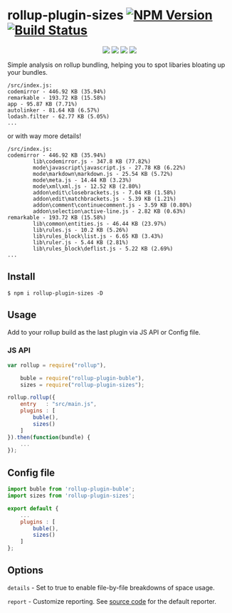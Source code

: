 rollup-plugin-sizes [![NPM Version](https://img.shields.io/npm/v/rollup-plugin-sizes.svg)](https://www.npmjs.com/package/rollup-plugin-sizes) [![Build Status](https://img.shields.io/endpoint.svg?url=https%3A%2F%2Factions-badge.atrox.dev%2Ftivac%2Frollup-plugin-sizes%2Fbadge%3Fref%3Dmaster&style=flat)](https://actions-badge.atrox.dev/tivac/rollup-plugin-sizes/goto?ref=master)
===========
<p align="center">
    <a href="https://www.npmjs.com/package/rollup-plugin-sizes" alt="NPM License"><img src="https://img.shields.io/npm/l/rollup-plugin-sizes.svg" /></a>
    <a href="https://www.npmjs.com/package/rollup-plugin-sizes" alt="NPM Downloads"><img src="https://img.shields.io/npm/dm/rollup-plugin-sizes.svg" /></a>
    <a href="https://david-dm.org/tivac/rollup-plugin-sizes" alt="Dependency Status"><img src="https://img.shields.io/david/tivac/rollup-plugin-sizes.svg" /></a>
    <a href="https://david-dm.org/tivac/rollup-plugin-sizes#info=devDependencies" alt="devDependency Status"><img src="https://img.shields.io/david/dev/tivac/rollup-plugin-sizes.svg" /></a>
</p>

Simple analysis on rollup bundling, helping you to spot libaries bloating up your bundles.

```
/src/index.js:
codemirror - 446.92 KB (35.94%)
remarkable - 193.72 KB (15.58%)
app - 95.87 KB (7.71%)
autolinker - 81.64 KB (6.57%)
lodash.filter - 62.77 KB (5.05%)
...
```

or with way more details!

```
/src/index.js:
codemirror - 446.92 KB (35.94%)
        lib\codemirror.js - 347.8 KB (77.82%)
        mode\javascript\javascript.js - 27.78 KB (6.22%)
        mode\markdown\markdown.js - 25.54 KB (5.72%)
        mode\meta.js - 14.44 KB (3.23%)
        mode\xml\xml.js - 12.52 KB (2.80%)
        addon\edit\closebrackets.js - 7.04 KB (1.58%)
        addon\edit\matchbrackets.js - 5.39 KB (1.21%)
        addon\comment\continuecomment.js - 3.59 KB (0.80%)
        addon\selection\active-line.js - 2.82 KB (0.63%)
remarkable - 193.72 KB (15.58%)
        lib\common\entities.js - 46.44 KB (23.97%)
        lib\rules.js - 10.2 KB (5.26%)
        lib\rules_block\list.js - 6.65 KB (3.43%)
        lib\ruler.js - 5.44 KB (2.81%)
        lib\rules_block\deflist.js - 5.22 KB (2.69%)
...
```

## Install

`$ npm i rollup-plugin-sizes -D`

## Usage

Add to your rollup build as the last plugin via JS API or Config file.

### JS API

```js
var rollup = require("rollup"),

    buble = require("rollup-plugin-buble"),
    sizes = require("rollup-plugin-sizes");

rollup.rollup({
    entry   : "src/main.js",
    plugins : [
        buble(),
        sizes()
    ]
}).then(function(bundle) {
    ...
});
```

## Config file

```js
import buble from 'rollup-plugin-buble';
import sizes from 'rollup-plugin-sizes';

export default {
    ...
    plugins : [
        buble(),
        sizes()
    ]
};
```

## Options

`details` - Set to true to enable file-by-file breakdowns of space usage.

`report` - Customize reporting. See [source code](index.js) for the default reporter.
